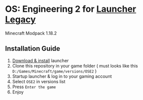# OS: Engineering 2 for [Launcher Legacy](https://llaun.ch/ru)
Minecraft Modpack 1.18.2

## Installation Guide
1. [Download & install](https://llaun.ch/installer) launcher
2. Clone this repository in your game folder ( must looks like this `D:/Games/Minecraft/game/versions/OSE2` )
3. Startup launcher & log in to your gaming account
5. Select `OSE2` in versions list
6. Press `Enter the game`
7. Enjoy
